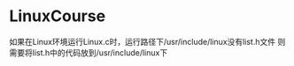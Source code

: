 # LinuxCourse
如果在Linux环境运行Linux.c时，运行路径下/usr/include/linux没有list.h文件
则需要将list.h中的代码放到/usr/include/linux下
